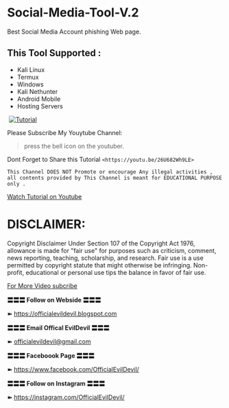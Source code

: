 # Social-Media-Tool-V.2
Best Social Media Account phishing Web page.

## This Tool Supported :
<ul>
  <li>Kali Linux</li>
  <li>Termux</li>
  <li>Windows</li>
  <li>Kali Nethunter</li>
  <li>Android Mobile</li>
  <li>Hosting Servers</li>
</ul>


![]()
[![Tutorial](https://i.ytimg.com/vi/qTO7lLHo6Ak/hqdefault.jpg)](https://youtu.be/26U682Wh9LE)

Please Subscribe My Youytube Channel:

> press the bell icon 
> on the youtuber.

Dont Forget to Share this Tutorial `<https://youtu.be/26U682Wh9LE>`

```
This Channel DOES NOT Promote or encourage Any illegal activities , 
all contents provided by This Channel is meant for EDUCATIONAL PURPOSE only .  
```
[Watch Tutorial on Youtube](https://youtu.be/26U682Wh9LE)


# DISCLAIMER:
Copyright Disclaimer Under Section 107 of the Copyright Act 1976, allowance is made for "fair use" for purposes such as criticism, comment, news reporting, teaching, scholarship, and research. Fair use is a use permitted by copyright statute that might otherwise be infringing. Non-profit, educational or personal use tips the balance in favor of fair use.

[For More Video subcribe](https://www.youtube.com/OfficialEvilDevil/)


**〓〓〓 Follow on Webside 〓〓〓**

➽ https://officialevildevil.blogspot.com

**〓〓〓 Email Offical EvilDevil 〓〓〓**

➽ officialevildevil@gmail.com

**〓〓〓 Faceboook Page 〓〓〓**

➽ https://www.facebook.com/OfficialEvilDevil/

**〓〓〓 Follow on Instagram 〓〓〓**

➽ https://instagram.com/OfficialEvilDevil/
